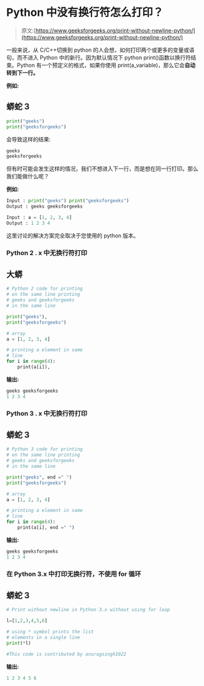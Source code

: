 # Python 中没有换行符怎么打印？

> 原文:[https://www.geeksforgeeks.org/print-without-newline-python/](https://www.geeksforgeeks.org/print-without-newline-python/)

一般来说，从 C/C++切换到 python 的人会想，如何打印两个或更多的变量或语句，而不进入 Python 中的新行。因为默认情况下 python print()函数以换行符结束。Python 有一个预定义的格式，如果你使用 print(a_variable)，那么它会**自动转到下一行。**

**例如:**

## 蟒蛇 3

```py
print("geeks")
print("geeksforgeeks")
```

会导致这样的结果:

```py
geeks
geeksforgeeks
```

但有时可能会发生这样的情况，我们不想进入下一行，而是想在同一行打印。那么我们能做什么呢？

**例如:**

```py
Input : print("geeks") print("geeksforgeeks")
Output : geeks geeksforgeeks

Input : a = [1, 2, 3, 4]
Output : 1 2 3 4 
```

这里讨论的解决方案完全取决于您使用的 python 版本。

### **Python 2 . x 中无换行符打印**

## 大蟒

```py
# Python 2 code for printing
# on the same line printing
# geeks and geeksforgeeks
# in the same line

print("geeks"),
print("geeksforgeeks")

# array
a = [1, 2, 3, 4]

# printing a element in same
# line
for i in range(4):
    print(a[i]),
```

**输出:**

```py
geeks geeksforgeeks
1 2 3 4
```

### **Python 3 . x 中无换行符打印**

## 蟒蛇 3

```py
# Python 3 code for printing
# on the same line printing
# geeks and geeksforgeeks
# in the same line

print("geeks", end =" ")
print("geeksforgeeks")

# array
a = [1, 2, 3, 4]

# printing a element in same
# line
for i in range(4):
    print(a[i], end =" ")
```

**输出:**

```py
geeks geeksforgeeks
1 2 3 4
```

### **在 Python 3.x 中打印无换行符，不使用 for 循环**

## 蟒蛇 3

```py
# Print without newline in Python 3.x without using for loop

l=[1,2,3,4,5,6]

# using * symbol prints the list
# elements in a single line
print(*l)

#This code is contributed by anuragsingh1022
```

**输出:**

```py
1 2 3 4 5 6
```